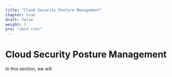 ```yaml
---
title: "Cloud Security Posture Management"
chapter: true
draft: false
weight: 3
pre: "<b>3 </b>"
---
```


# Cloud Security Posture Management

In this section, we will 